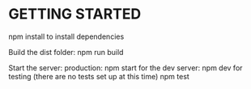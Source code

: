 # GETTING STARTED
npm install to install dependencies

Build the dist folder:
npm run build 

Start the server: 
production: npm start
for the dev server: npm dev
for testing (there are no tests set up at this time) npm test
